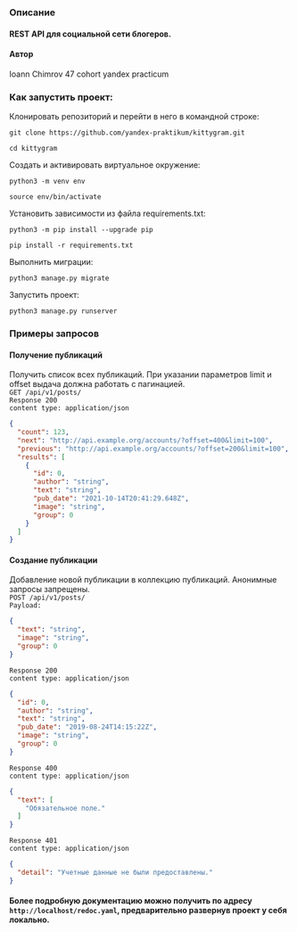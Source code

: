 ### Описание
#### REST API для социальной сети блогеров.
#### Автор
Ioann Chimrov 47 cohort yandex practicum

### Как запустить проект:

Клонировать репозиторий и перейти в него в командной строке:

```
git clone https://github.com/yandex-praktikum/kittygram.git
```

```
cd kittygram
```

Cоздать и активировать виртуальное окружение:

```
python3 -m venv env
```

```
source env/bin/activate
```

Установить зависимости из файла requirements.txt:

```
python3 -m pip install --upgrade pip
```

```
pip install -r requirements.txt
```

Выполнить миграции:

```
python3 manage.py migrate
```

Запустить проект:

```
python3 manage.py runserver
```

### Примеры запросов
#### Получение публикаций
Получить список всех публикаций. При указании параметров limit и offset выдача должна работать с пагинацией.<br>
```GET /api/v1/posts/```<br>
```Response 200```<br>
```content type: application/json```<br>
```json
{
  "count": 123,
  "next": "http://api.example.org/accounts/?offset=400&limit=100",
  "previous": "http://api.example.org/accounts/?offset=200&limit=100",
  "results": [
    {
      "id": 0,
      "author": "string",
      "text": "string",
      "pub_date": "2021-10-14T20:41:29.648Z",
      "image": "string",
      "group": 0
    }
  ]
}
```

#### Создание публикации
Добавление новой публикации в коллекцию публикаций. Анонимные запросы запрещены.<br>
```POST /api/v1/posts/```<br>
```Payload:```<br>
```json
{
  "text": "string",
  "image": "string",
  "group": 0
}
```
```Response 200```<br>
```content type: application/json```<br>
```json
{
  "id": 0,
  "author": "string",
  "text": "string",
  "pub_date": "2019-08-24T14:15:22Z",
  "image": "string",
  "group": 0
}
```

```Response 400```<br>
```content type: application/json```<br>
```json
{
  "text": [
    "Обязательное поле."
  ]
}
```

```Response 401```<br>
```content type: application/json```<br>
```json
{
  "detail": "Учетные данные не были предоставлены."
}
```

#### Более подробную документацию можно получить по адресу `http://localhost/redoc.yaml`, предварительно развернув проект у себя локально.
